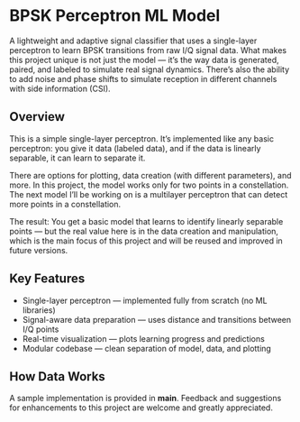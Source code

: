 # BPSK Perceptron ML Model

A lightweight and adaptive signal classifier that uses a single-layer perceptron to learn BPSK transitions from raw I/Q signal data.
What makes this project unique is not just the model — it’s the way data is generated, paired, and labeled to simulate real signal dynamics. There’s also the ability to add noise and phase shifts to simulate reception in different channels with side information (CSI).



## Overview

This is a simple single-layer perceptron. It’s implemented like any basic perceptron: you give it data (labeled data), and if the data is linearly separable, it can learn to separate it.

There are options for plotting, data creation (with different parameters), and more. In this project, the model works only for two points in a constellation. The next model I’ll be working on is a multilayer perceptron that can detect more points in a constellation.

The result:
You get a basic model that learns to identify linearly separable points — but the real value here is in the data creation and manipulation, which is the main focus of this project and will be reused and improved in future versions.

## Key Features

- Single-layer perceptron — implemented fully from scratch (no ML libraries)
- Signal-aware data preparation — uses distance and transitions between I/Q points
- Real-time visualization — plots learning progress and predictions
- Modular codebase — clean separation of model, data, and plotting

## How Data Works

A sample implementation is provided in **main**. Feedback and suggestions for enhancements to this project are welcome and greatly appreciated.




